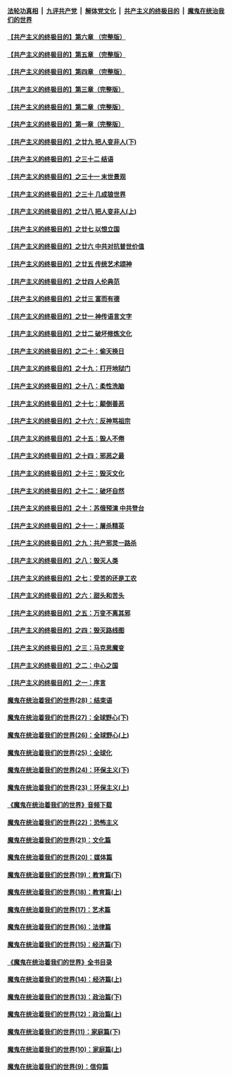 ####  [法轮功真相](../../../../basic/blob/master/README.md?t=06200230) &nbsp;|&nbsp; [九评共产党](../../../../9ping.md/blob/master/README.md?t=06200230) &nbsp;|&nbsp; [解体党文化](../../../../jtdwh.md/blob/master/README.md?t=06200230)  &nbsp;|&nbsp; [共产主义的终极目的](../../../../gczydzjmd.md/blob/master/README.md?t=06200230) &nbsp;|&nbsp; [魔鬼在统治我们的世界](../../../../mgztzwmdsj.md/blob/master/README.md?t=06200230) 

#### [【共产主义的终极目的】第六章 （完整版）](../pages/nsc422/n11428913.md?t=06200230) 

#### [【共产主义的终极目的】第五章 （完整版）](../pages/nsc422/n11428912.md?t=06200230) 

#### [【共产主义的终极目的】第四章 （完整版）](../pages/nsc422/n11428907.md?t=06200230) 

#### [【共产主义的终极目的】第三章（完整版）](../pages/nsc422/n11428848.md?t=06200230) 

#### [【共产主义的终极目的】第二章（完整版）](../pages/nsc422/n11428831.md?t=06200230) 

#### [【共产主义的终极目的】第一章（完整版）](../pages/nsc422/n11417651.md?t=06200230) 

#### [【共产主义的终极目的】之廿九 把人变非人(下)](../pages/nsc422/n11344140.md?t=06200230) 

#### [【共产主义的终极目的】之三十二 结语](../pages/nsc422/n11360535.md?t=06200230) 

#### [【共产主义的终极目的】之三十一 末世景观](../pages/nsc422/n11351129.md?t=06200230) 

#### [【共产主义的终极目的】之三十 几成狼世界](../pages/nsc422/n11348280.md?t=06200230) 

#### [【共产主义的终极目的】之廿八 把人变非人(上)](../pages/nsc422/n11340492.md?t=06200230) 

#### [【共产主义的终极目的】之廿七 以恨立国](../pages/nsc422/n11336944.md?t=06200230) 

#### [【共产主义的终极目的】之廿六 中共对抗普世价值](../pages/nsc422/n11324785.md?t=06200230) 

#### [【共产主义的终极目的】之廿五 传统艺术颂神](../pages/nsc422/n11296396.md?t=06200230) 

#### [【共产主义的终极目的】之廿四 人伦典范](../pages/nsc422/n11296397.md?t=06200230) 

#### [【共产主义的终极目的】之廿三 富而有德](../pages/nsc422/n11283598.md?t=06200230) 

#### [【共产主义的终极目的】之廿一 神传语言文字](../pages/nsc422/n11263265.md?t=06200230) 

#### [【共产主义的终极目的】之廿二 破坏修炼文化](../pages/nsc422/n11245728.md?t=06200230) 

#### [【共产主义的终极目的】之二十：偷天换日](../pages/nsc422/n11238846.md?t=06200230) 

#### [【共产主义的终极目的】之十九：打开地狱门](../pages/nsc422/n11206376.md?t=06200230) 

#### [【共产主义的终极目的】之十八：柔性洗脑](../pages/nsc422/n11199994.md?t=06200230) 

#### [【共产主义的终极目的】之十七：颠倒善恶](../pages/nsc422/n11179782.md?t=06200230) 

#### [【共产主义的终极目的】之十六：反神骂祖宗](../pages/nsc422/n11166798.md?t=06200230) 

#### [【共产主义的终极目的】之十五：毁人不倦](../pages/nsc422/n11166792.md?t=06200230) 

#### [【共产主义的终极目的】之十四：邪恶之最](../pages/nsc422/n11150249.md?t=06200230) 

#### [【共产主义的终极目的】之十三：毁灭文化](../pages/nsc422/n11135227.md?t=06200230) 

#### [【共产主义的终极目的】之十二：破坏自然](../pages/nsc422/n11135214.md?t=06200230) 

#### [【共产主义的终极目的】之十：苏俄预演 中共登台](../pages/nsc422/n11118424.md?t=06200230) 

#### [【共产主义的终极目的】之十一：屠杀精英](../pages/nsc422/n11118442.md?t=06200230) 

#### [【共产主义的终极目的】之九：共产邪灵一路杀](../pages/nsc422/n11114139.md?t=06200230) 

#### [【共产主义的终极目的】之八：毁灭人类](../pages/nsc422/n11108503.md?t=06200230) 

#### [【共产主义的终极目的】之七：受苦的还是工农](../pages/nsc422/n11101809.md?t=06200230) 

#### [【共产主义的终极目的】之六：甜头和苦头](../pages/nsc422/n11096971.md?t=06200230) 

#### [【共产主义的终极目的】之五：万变不离其邪](../pages/nsc422/n11091285.md?t=06200230) 

#### [【共产主义的终极目的】之四：毁灭路线图](../pages/nsc422/n11086284.md?t=06200230) 

#### [【共产主义的终极目的】之三：马克思魔变](../pages/nsc422/n11061941.md?t=06200230) 

#### [【共产主义的终极目的】之二：中心之国](../pages/nsc422/n11047728.md?t=06200230) 

#### [【共产主义的终极目的】之一：序言](../pages/nsc422/n11086077.md?t=06200230) 

#### [魔鬼在统治着我们的世界(28)：结束语](../pages/nsc422/n10936246.md?t=06200230) 

#### [魔鬼在统治着我们的世界(27)：全球野心(下)](../pages/nsc422/n10928319.md?t=06200230) 

#### [魔鬼在统治着我们的世界(26)：全球野心(上)](../pages/nsc422/n10900318.md?t=06200230) 

#### [魔鬼在统治着我们的世界(25)：全球化](../pages/nsc422/n10788205.md?t=06200230) 

#### [魔鬼在统治着我们的世界(24)：环保主义(下)](../pages/nsc422/n10695307.md?t=06200230) 

#### [魔鬼在统治着我们的世界(23)：环保主义(上)](../pages/nsc422/n10688613.md?t=06200230) 

#### [《魔鬼在统治着我们的世界》音频下载](../pages/nsc422/n10635553.md?t=06200230) 

#### [魔鬼在统治着我们的世界(22)：恐怖主义](../pages/nsc422/n10614727.md?t=06200230) 

#### [魔鬼在统治着我们的世界(21)：文化篇](../pages/nsc422/n10597706.md?t=06200230) 

#### [魔鬼在统治着我们的世界(20)：媒体篇](../pages/nsc422/n10586579.md?t=06200230) 

#### [魔鬼在统治着我们的世界(19)：教育篇(下)](../pages/nsc422/n10564808.md?t=06200230) 

#### [魔鬼在统治着我们的世界(18)：教育篇(上)](../pages/nsc422/n10526970.md?t=06200230) 

#### [魔鬼在统治着我们的世界(17)：艺术篇](../pages/nsc422/n10499093.md?t=06200230) 

#### [魔鬼在统治着我们的世界(16)：法律篇](../pages/nsc422/n10485969.md?t=06200230) 

#### [魔鬼在统治着我们的世界(15)：经济篇(下)](../pages/nsc422/n10469975.md?t=06200230) 

#### [《魔鬼在统治着我们的世界》全书目录](../pages/nsc422/n10464261.md?t=06200230) 

#### [魔鬼在统治着我们的世界(14)：经济篇(上)](../pages/nsc422/n10457370.md?t=06200230) 

#### [魔鬼在统治着我们的世界(13)：政治篇(下)](../pages/nsc422/n10448270.md?t=06200230) 

#### [魔鬼在统治着我们的世界(12)：政治篇(上)](../pages/nsc422/n10444576.md?t=06200230) 

#### [魔鬼在统治着我们的世界(11)：家庭篇(下)](../pages/nsc422/n10440961.md?t=06200230) 

#### [魔鬼在统治着我们的世界(10)：家庭篇(上)](../pages/nsc422/n10435448.md?t=06200230) 

#### [魔鬼在统治着我们的世界(9)：信仰篇](../pages/nsc422/n10432159.md?t=06200230) 

